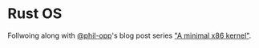 # Rust OS

Follwoing along with [@phil-opp][2]'s blog post series ["A minimal x86 kernel"][1].

[1]: https://os.phil-opp.com
[2]: https://github.com/phil-opp
